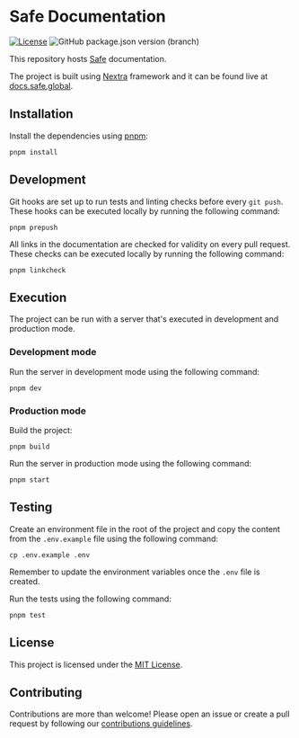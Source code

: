 # Safe Documentation

[![License](https://img.shields.io/github/license/safe-global/safe-docs)](https://github.com/safe-global/safe-docs/blob/main/LICENSE.md)
![GitHub package.json version (branch)](https://img.shields.io/github/package-json/v/safe-global/safe-docs)

This repository hosts [Safe](https://safe.global) documentation.

The project is built using [Nextra](https://nextra.site) framework and it can be found live at [docs.safe.global](https://docs.safe.global).

## Installation

Install the dependencies using [pnpm](https://pnpm.io):

```
pnpm install
```

## Development

Git hooks are set up to run tests and linting checks before every `git push`. These hooks can be executed locally by running the following command:

```
pnpm prepush
```

All links in the documentation are checked for validity on every pull request. These checks can be executed locally by running the following command:

```
pnpm linkcheck
```

## Execution

The project can be run with a server that's executed in development and production mode.

### Development mode

Run the server in development mode using the following command:

```
pnpm dev
```

### Production mode

Build the project:

```
pnpm build
```

Run the server in production mode using the following command:

```
pnpm start
```

## Testing

Create an environment file in the root of the project and copy the content from the `.env.example` file using the following command:

```
cp .env.example .env
```

Remember to update the environment variables once the `.env` file is created.

Run the tests using the following command:

```
pnpm test
```

## License

This project is licensed under the [MIT License](./LICENSE.md).

## Contributing

Contributions are more than welcome! Please open an issue or create a pull request by following our [contributions guidelines](./CONTRIBUTING.md).
